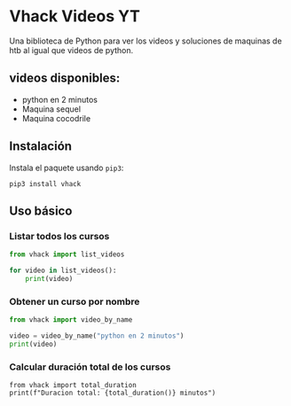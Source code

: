 # Vhack Videos YT

Una biblioteca de Python para ver los videos y soluciones de maquinas de htb al igual que videos de python.

## videos disponibles:

- python en 2 minutos
- Maquina sequel
- Maquina cocodrile

## Instalación

Instala el paquete usando `pip3`:

```python3
pip3 install vhack
```

## Uso básico

### Listar todos los cursos

```python
from vhack import list_videos

for video in list_videos():
    print(video)
```

### Obtener un curso por nombre

```python
from vhack import video_by_name

video = video_by_name("python en 2 minutos")
print(video)
```

### Calcular duración total de los cursos

```python3
from vhack import total_duration
print(f"Duracion total: {total_duration()} minutos")
```
